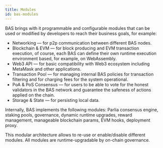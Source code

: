 ```yaml
---
title: Modules
id: bas-modules
---
```


BAS brings with it programmable and configurable modules that can be used or modified by developers to reach their business goals, for example:
* Networking — for p2p communication between different BAS nodes.
* Blockchain & EVM — for block producing and EVM transaction execution, of course, each BAS can define their own runtime execution environment based, for example, on WebAssembly.
* Web3 API — for basic compatibility with Web3 ecosystem including MetaMask and other applications.
* Transaction Pool — for managing internal BAS policies for transaction filtering and for charging fees for the system operational.
* PoA & PoS Consensus — for users to be able to vote for the honest validators in the BAS network and guarantee the safeness of actions applied on the chain.
* Storage & State — for persisting local data.

Internally, BAS implements the following modules: Parlia consensus engine, staking pools, governance, dynamic runtime upgrades, reward management, manageable blockchain params, EVM hooks, deployment proxy. 

This modular architecture allows to re-use or enable/disable different modules. All modules are runtime-upgradable by on-chain governance.
